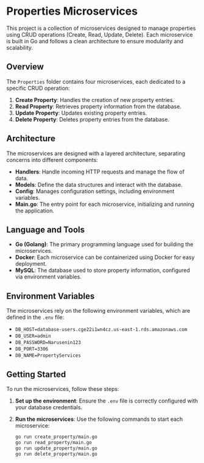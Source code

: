 # Properties Microservices

This project is a collection of microservices designed to manage properties using CRUD operations (Create, Read, Update, Delete). Each microservice is built in Go and follows a clean architecture to ensure modularity and scalability.

## Overview

The `Properties` folder contains four microservices, each dedicated to a specific CRUD operation:

1. **Create Property**: Handles the creation of new property entries.
2. **Read Property**: Retrieves property information from the database.
3. **Update Property**: Updates existing property entries.
4. **Delete Property**: Deletes property entries from the database.

## Architecture

The microservices are designed with a layered architecture, separating concerns into different components:

- **Handlers**: Handle incoming HTTP requests and manage the flow of data.
- **Models**: Define the data structures and interact with the database.
- **Config**: Manages configuration settings, including environment variables.
- **Main.go**: The entry point for each microservice, initializing and running the application.

## Language and Tools

- **Go (Golang)**: The primary programming language used for building the microservices.
- **Docker**: Each microservice can be containerized using Docker for easy deployment.
- **MySQL**: The database used to store property information, configured via environment variables.

## Environment Variables

The microservices rely on the following environment variables, which are defined in the `.env` file:

- `DB_HOST=database-users.cge22i1wn4cz.us-east-1.rds.amazonaws.com`
- `DB_USER=admin`
- `DB_PASSWORD=Narusenin123`
- `DB_PORT=3306`
- `DB_NAME=PropertyServices`

## Getting Started

To run the microservices, follow these steps:

1. **Set up the environment**: Ensure the `.env` file is correctly configured with your database credentials.
2. **Run the microservices**: Use the following commands to start each microservice:

   ```bash
   go run create_property/main.go
   go run read_property/main.go
   go run update_property/main.go
   go run delete_property/main.go